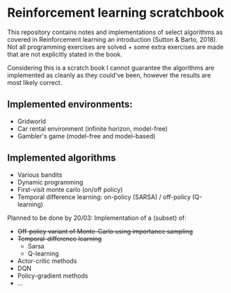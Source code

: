 # Reinforcement learning scratchbook

This repository contains notes and implementations of select algorithms as covered in Reinforcement learning an introduction (Sutton & Barto, 2018). Not all programming exercises are solved + some extra exercises are made that are not explicitly stated in the book.

Considering this is a scratch book I cannot guarantee the algorithms are implemented as cleanly as they could've been, however the results are most likely correct.

## Implemented environments:

* Gridworld 
* Car rental environment (infinite horizon, model-free)
* Gambler's game (model-free and model-based)

## Implemented algorithms

* Various bandits
* Dynamic programming
* First-visit monte carlo (on/off policy)
* Temporal difference learning: on-policy (SARSA) / off-policy (Q-learning)

Planned to be done by 20/03:
Implementation of a (subset) of:
* ~~Off-policy variant of Monte-Carlo using importance sampling~~
* ~~Temporal-difference learning~~
  * Sarsa
  * Q-learning
*  Actor-critic methods
* DQN
* Policy-gradient methods
* …

